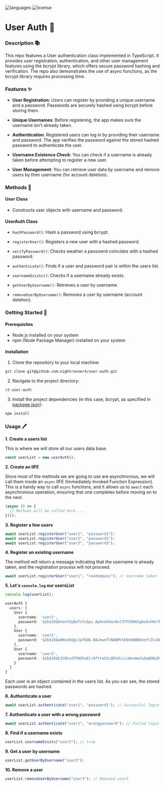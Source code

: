 ![languages](https://img.shields.io/badge/languages-ts-blue)
![license](https://img.shields.io/badge/license-MIT-green)

# User Auth 📝

### Description 📚

This repo features a User authentication class implemented in TypeScript. It provides user registration, authentication, and other user management features using the bcrypt library, which offers secure password hashing and verification. The repo also demonstrates the use of async functions, as the bcrypt library requires processing time.

### Features ✨

- **User Registration**: Users can register by providing a unique username and a password. Passwords are securely hashed using bcrypt before storing them.

- **Unique Usernames**: Before registering, the app makes sure the username isn't already taken.

- **Authentication**: Registered users can log in by providing their username and password. The app verifies the password against the stored hashed password to authenticate the user.

- **Username Existence Check**: You can check if a username is already taken before attempting to register a new user.

- **User Management**: You can retrieve user data by username and remove users by their username (for account deletion).

### Methods 🔧

#### User Class

- Constructs user objects with username and password.

#### UserAuth Class

- `hashPassword()`: Hash a password using bcrypt.

- `registerUser()`: Registers a new user with a hashed password.

- `verifyPassword()`: Checks weather a passowrd coincides with a hashed password.

- `authenticate()`: Finds if a user and password pair is within the users list.

- `usernameExists()`: Checks if a username already exists.

- `getUserByUsername()`: Retreives a user by username.

- `removeUserByUsername()`: Removes a user by username (account deletion).

### Getting Started 🏁

#### Prerequisites

- Node.js installed on your system
- npm (Node Package Manager) installed on your system

#### Installation

1. Clone the repository to your local machine:

```sh
git clone git@github.com:nightrunner4/user-auth.git
```

2. Navigate to the project directory:

```sh
cd user-auth
```

3. Install the project dependencies (in this case, bcrypt, as specified in [package.json](./package.json)):

```sh
npm install
```

### Usage 🖊️

**1. Create a users list**

This is where we will store all our users data base.

```typescript
const userList = new userAuth();
```

**2. Create an IIFE**

Since most of the methods we are going to use are asynchronous, we will call them inside an `async` IIFE (Immediately Invoked Function Expression). This is a handy way to call `async` functions, and it allows us to `await` each asynchronous operation, ensuring that one completes before moving on to the next.

```typescript
(async () => {
  // Methods will be called here ...
})();
```

**3. Register a few users**

```typescript
await userList.registerUser("user1", "password1");
await userList.registerUser("user2", "password2");
await userList.registerUser("user3", "password3");
```

**4. Register an existing username**

The method will return a message indicating that the username is already taken, and the registration process will not proceed.

```typescript
await userList.registerUser("user1", "randompass"); // Username taken
```

**5. Let's `console.log` our usersList**

```typescript
console.log(userList);
```

```typescript
userAuth {
  users: [
    User {
      username: 'user1',
      password: '$2b$10$bVenYXyDoTsfu5ps.ApAvehKen8xl3TF5XNGSgAs6vhHcTEoeShfa'
    },
    User {
      username: 'user2',
      password: '$2b$10$wHNvUkQgcJpfkD6.8AJeweTCNAQMVtE8m5NWBUneYlZSvbEd48OBO'
    },
    User {
      username: 'user3',
      password: '$2b$10$E3CQhxdTPNIhoECi9ftYaO1LQFkXLcicWxnAmZudwQOBiDSgrCNBO'
    }
  ]
}
```

Each user is an object contained in the users list. As you can see, the stored passwords are hashed.

**6. Authenticate a user**

```typescript
await userList.authenticate("user1", "password1"); // Successful login
```

**7. Authenticate a user with a wrong password**

```typescript
await userList.authenticate("user1", "wrongpassword"); // Failed login
```

**8. Find if a username exists**

```typescript
userList.usernameExists("user2"); // true
```

**9. Get a user by username**

```typescript
userList.getUserByUsername("user3");
```

**10. Remove a user**

```typescript
userList.removeUserByUsername("user3"); // Removed user3
```
